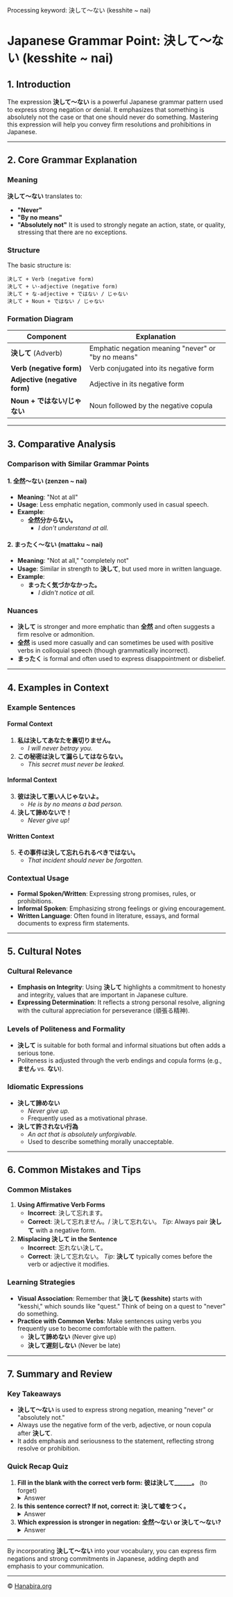 Processing keyword: 決して～ない (kesshite ~ nai)
# Japanese Grammar Point: 決して～ない (kesshite ~ nai)

## 1. Introduction
The expression **決して～ない** is a powerful Japanese grammar pattern used to express strong negation or denial. It emphasizes that something is absolutely not the case or that one should never do something. Mastering this expression will help you convey firm resolutions and prohibitions in Japanese.

---
## 2. Core Grammar Explanation
### Meaning
**決して～ない** translates to:
- **"Never"**
- **"By no means"**
- **"Absolutely not"**
It is used to strongly negate an action, state, or quality, stressing that there are no exceptions.
### Structure
The basic structure is:
```plaintext
決して + Verb (negative form)
決して + い-adjective (negative form)
決して + な-adjective + ではない / じゃない
決して + Noun + ではない / じゃない
```
### Formation Diagram
| **Component**             | **Explanation**                                     |
|---------------------------|-----------------------------------------------------|
| **決して** (Adverb)        | Emphatic negation meaning "never" or "by no means"  |
| **Verb (negative form)**  | Verb conjugated into its negative form              |
| **Adjective (negative form)** | Adjective in its negative form                |
| **Noun + ではない/じゃない**    | Noun followed by the negative copula             |
---
## 3. Comparative Analysis
### Comparison with Similar Grammar Points
#### 1. **全然～ない (zenzen ~ nai)**
- **Meaning**: "Not at all"
- **Usage**: Less emphatic negation, commonly used in casual speech.
- **Example**: 
  - **全然分からない。**
    - *I don't understand at all.*
#### 2. **まったく～ない (mattaku ~ nai)**
- **Meaning**: "Not at all," "completely not"
- **Usage**: Similar in strength to **決して**, but used more in written language.
- **Example**:
  - **まったく気づかなかった。**
    - *I didn't notice at all.*
### Nuances
- **決して** is stronger and more emphatic than **全然** and often suggests a firm resolve or admonition.
- **全然** is used more casually and can sometimes be used with positive verbs in colloquial speech (though grammatically incorrect).
- **まったく** is formal and often used to express disappointment or disbelief.
---
## 4. Examples in Context
### Example Sentences
#### Formal Context
1. **私は決してあなたを裏切りません。**
   - *I will never betray you.*
2. **この秘密は決して漏らしてはならない。**
   - *This secret must never be leaked.*
#### Informal Context
3. **彼は決して悪い人じゃないよ。**
   - *He is by no means a bad person.*
4. **決して諦めないで！**
   - *Never give up!*
#### Written Context
5. **その事件は決して忘れられるべきではない。**
   - *That incident should never be forgotten.*
### Contextual Usage
- **Formal Spoken/Written**: Expressing strong promises, rules, or prohibitions.
- **Informal Spoken**: Emphasizing strong feelings or giving encouragement.
- **Written Language**: Often found in literature, essays, and formal documents to express firm statements.
---
## 5. Cultural Notes
### Cultural Relevance
- **Emphasis on Integrity**: Using **決して** highlights a commitment to honesty and integrity, values that are important in Japanese culture.
- **Expressing Determination**: It reflects a strong personal resolve, aligning with the cultural appreciation for perseverance (頑張る精神).
### Levels of Politeness and Formality
- **決して** is suitable for both formal and informal situations but often adds a serious tone.
- Politeness is adjusted through the verb endings and copula forms (e.g., **ません** vs. **ない**).
### Idiomatic Expressions
- **決して諦めない**
  - *Never give up.*
  - Frequently used as a motivational phrase.
- **決して許されない行為**
  - *An act that is absolutely unforgivable.*
  - Used to describe something morally unacceptable.
---
## 6. Common Mistakes and Tips
### Common Mistakes
1. **Using Affirmative Verb Forms**
   - **Incorrect**: 決して忘れます。
   - **Correct**: 決して忘れません。/ 決して忘れない。
   *Tip*: Always pair **決して** with a negative form.
2. **Misplacing 決して in the Sentence**
   - **Incorrect**: 忘れない決して。
   - **Correct**: 決して忘れない。
   *Tip*: **決して** typically comes before the verb or adjective it modifies.
### Learning Strategies
- **Visual Association**: Remember that **決して (kesshite)** starts with "kesshi," which sounds like "quest." Think of being on a quest to "never" do something.
- **Practice with Common Verbs**: Make sentences using verbs you frequently use to become comfortable with the pattern.
  - **決して諦めない** (Never give up)
  - **決して遅刻しない** (Never be late)
---
## 7. Summary and Review
### Key Takeaways
- **決して～ない** is used to express strong negation, meaning "never" or "absolutely not."
- Always use the negative form of the verb, adjective, or noun copula after **決して**.
- It adds emphasis and seriousness to the statement, reflecting strong resolve or prohibition.
### Quick Recap Quiz
1. **Fill in the blank with the correct verb form:**
   **彼は決して______。** (to forget)
   <details><summary>Answer</summary>
   忘れない
   </details>
2. **Is this sentence correct? If not, correct it:**
   **決して嘘をつく。**
   <details><summary>Answer</summary>
   Incorrect. It should be **決して嘘をつかない。**
   </details>
3. **Which expression is stronger in negation: 全然～ない or 決して～ない?**
   <details><summary>Answer</summary>
   決して～ない is stronger.
   </details>

---
By incorporating **決して～ない** into your vocabulary, you can express firm negations and strong commitments in Japanese, adding depth and emphasis to your communication.


---

© [Hanabira.org](https://hanabira.org)
